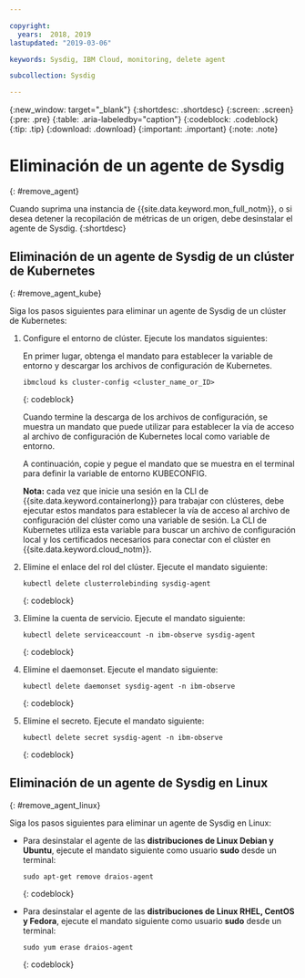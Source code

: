 ```yaml
---

copyright:
  years:  2018, 2019
lastupdated: "2019-03-06"

keywords: Sysdig, IBM Cloud, monitoring, delete agent

subcollection: Sysdig

---
```


{:new_window: target="_blank"}
{:shortdesc: .shortdesc}
{:screen: .screen}
{:pre: .pre}
{:table: .aria-labeledby="caption"}
{:codeblock: .codeblock}
{:tip: .tip}
{:download: .download}
{:important: .important}
{:note: .note}

# Eliminación de un agente de Sysdig
{: #remove_agent}

Cuando suprima una instancia de {{site.data.keyword.mon_full_notm}}, o si desea detener la recopilación de métricas de un origen, debe desinstalar el agente de Sysdig.
{:shortdesc}


## Eliminación de un agente de Sysdig de un clúster de Kubernetes
{: #remove_agent_kube}

Siga los pasos siguientes para eliminar un agente de Sysdig de un clúster de Kubernetes:

1. Configure el entorno de clúster. Ejecute los mandatos siguientes:

    En primer lugar, obtenga el mandato para establecer la variable de entorno y descargar los archivos de configuración de Kubernetes.

    ```
    ibmcloud ks cluster-config <cluster_name_or_ID>
    ```
    {: codeblock}

    Cuando termine la descarga de los archivos de configuración, se muestra un mandato que puede utilizar para establecer la vía de acceso al archivo de configuración de Kubernetes local como variable de entorno.

    A continuación, copie y pegue el mandato que se muestra en el terminal para definir la variable de entorno KUBECONFIG.

    **Nota:** cada vez que inicie una sesión en la CLI de {{site.data.keyword.containerlong}} para trabajar con clústeres, debe ejecutar estos mandatos para establecer la vía de acceso al archivo de configuración del clúster como una variable de sesión. La CLI de Kubernetes utiliza esta variable para buscar un archivo de configuración local y los certificados necesarios para conectar con el clúster en {{site.data.keyword.cloud_notm}}.

2. Elimine el enlace del rol del clúster. Ejecute el mandato siguiente:

    ```
    kubectl delete clusterrolebinding sysdig-agent
    ```
    {: codeblock}

3. Elimine la cuenta de servicio. Ejecute el mandato siguiente:

    ```
    kubectl delete serviceaccount -n ibm-observe sysdig-agent
    ```
    {: codeblock}

4. Elimine el daemonset. Ejecute el mandato siguiente:

    ```
    kubectl delete daemonset sysdig-agent -n ibm-observe
    ```
    {: codeblock}

5. Elimine el secreto. Ejecute el mandato siguiente:

    ```
    kubectl delete secret sysdig-agent -n ibm-observe
    ```
    {: codeblock}




## Eliminación de un agente de Sysdig en Linux
{: #remove_agent_linux}

Siga los pasos siguientes para eliminar un agente de Sysdig en Linux:

* Para desinstalar el agente de las **distribuciones de Linux Debian y Ubuntu**, ejecute el mandato siguiente como usuario **sudo** desde un terminal:

    ```
    sudo apt-get remove draios-agent
    ```
    {: codeblock}

* Para desinstalar el agente de las **distribuciones de Linux RHEL, CentOS y Fedora**, ejecute el mandato siguiente como usuario **sudo** desde un terminal:

    ```
    sudo yum erase draios-agent
    ```
    {: codeblock}


